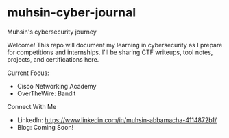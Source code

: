 # muhsin-cyber-journal
Muhsin's cybersecurity journey

Welcome! This repo will document my learning in cybersecurity as I prepare for competitions and internships. I'll be sharing CTF writeups, tool notes, projects, and certifications here.

Current Focus:
- Cisco Networking Academy
- OverTheWire: Bandit

Connect With Me
- LinkedIn: https://www.linkedin.com/in/muhsin-abbamacha-4114872b1/
- Blog: Coming Soon!

